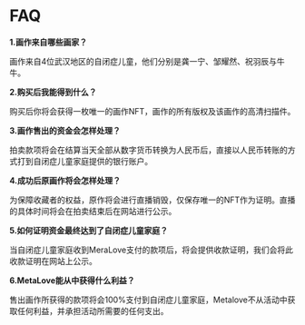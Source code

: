 # FAQ

**1.画作来自哪些画家？**

画作来自4位武汉地区的自闭症儿童，他们分别是龚一宁、邹耀然、祝羽辰与牛牛。

**2.购买后我能得到什么？**

购买后你将会获得一枚唯一的画作NFT，画作的所有版权及该画作的高清扫描件。

**3.画作售出的资金会怎样处理？**

拍卖款项将会在结算当天全部从数字货币转换为人民币后，直接以人民币转账的方式打到自闭症儿童家庭提供的银行账户。

**4.成功后原画作将会怎样处理？**

为保障收藏者的权益，原作将会进行直播销毁，仅保存唯一的NFT作为证明。直播的具体时间将会在拍卖结束后在网站进行公示。

**5.如何证明资金最终达到了自闭症儿童家庭？**

当自闭症儿童家庭收到MeraLove支付的款项后，将会提供收款证明，我们会将此收款证明在网站上公示。

**6.MetaLove能从中获得什么利益？**

售出画作所获得的款项将会100%支付到自闭症儿童家庭，Metalove不从活动中获取任何利益，并承担活动所需要的任何支出。

